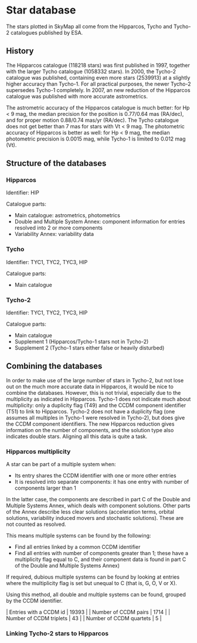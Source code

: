 # Star database

The stars plotted in SkyMap all come from the Hipparcos, Tycho and Tycho-2 catalogues published by ESA.

## History

The Hipparcos catalogue (118218 stars) was first published in 1997, together with the larger Tycho catalogue (1058332 stars). 
In 2000, the Tycho-2 catalogue was published, containing even more stars (2539913) at a slightly higher accuracy than Tycho-1.
For all practical purposes, the newer Tycho-2 supersedes Tycho-1 completely. In 2007, an new reduction of the Hipparcos 
catalogue was published with more accurate astrometrics.

The astrometric accuracy of the Hipparcos catalogue is much better: for Hp < 9 mag, the median precision for the position 
is 0.77/0.64 mas (RA/dec), and for proper motion 0.88/0.74 mas/yr (RA/dec). The Tycho catalogue does not get better than
7 mas for stars with Vt < 9 mag. The photometric accuracy of Hipparcos is better as well: for Hp < 9 mag, the median photometric 
precision is 0.0015 mag, while Tycho-1 is limited to 0.012 mag (Vt).

## Structure of the databases

### Hipparcos
Identifier: HIP

Catalogue parts:
* Main catalogue: astrometrics, photometrics
* Double and Multiple System Annex: component information for entries resolved into 2 or more components
* Variability Annex: variability data

### Tycho
Identifier: TYC1, TYC2, TYC3, HIP

Catalogue parts:
* Main catalogue

### Tycho-2
Identifier: TYC1, TYC2, TYC3, HIP

Catalogue parts:
* Main catalogue
* Supplement 1 (Hipparcos/Tycho-1 stars not in Tycho-2)
* Supplement 2 (Tycho-1 stars either false or heavily disturbed)

## Combining the databases

In order to make use of the large number of stars in Tycho-2, but not lose out on the much more accurate data in Hipparcos,
it would be nice to combine the databases. However, this is not trivial, especially due to the multiplicity as indicated in 
Hipparcos. Tycho-1 does not indicate much about multiplicity: only a duplicity flag (T49) and the CCDM component identifier (T51) to
link to Hipparcos. Tycho-2 does not have a duplicity flag (one assumes all multiples in Tycho-1 were resolved in Tycho-2), but
does give the CCDM component identifiers. The new Hipparcos reduction gives information on the number of components, and the
solution type also indicates double stars. Aligning all this data is quite a task.

### Hipparcos multiplicity

A star can be part of a multiple system when:
* Its entry shares the CCDM identifier with one or more other entries
* It is resolved into separate components: it has one entry with number of components larger than 1
 
In the latter case, the components are described in part C of the Double and Multiple Systems Annex, which deals with
component solutions. Other parts of the Annex describe less clear solutions (acceleration terms, orbital solutions, 
variability induced movers and stochastic solutions). These are not counted as resolved.

This means multiple systems can be found by the following:
* Find all entries linked by a common CCDM identifier
* Find all entries with number of components greater than 1; these have a multiplicity flag equal to C, and their component data is found in part C of the Double and Multiple Systems Annex)

If required, dubious multiple systems can be found by looking at entries where the multiplicity flag is set but unequal to C (that is, G, O, V or X).

Using this method, all double and multiple systems can be found, grouped by the CCDM identifier.

| Entries with a CCDM id  | 19393 |
| Number of CCDM pairs    |  1714 |
| Number of CCDM triplets |    43 |
| Number of CCDM quartets |     5 |


### Linking Tycho-2 stars to Hipparcos


